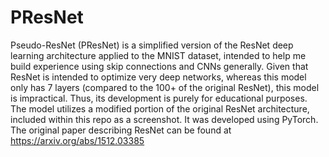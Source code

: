 # PResNet
Pseudo-ResNet (PResNet) is a simplified version of the ResNet deep learning architecture applied to the MNIST dataset, intended to help me build experience using skip connections and CNNs generally. Given that ResNet is intended to optimize very deep networks, whereas this model only has 7 layers (compared to the 100+ of the original ResNet), this model is impractical. Thus, its development is purely for educational purposes. The model utilizes a modified portion of the original ResNet architecture, included within this repo as a screenshot. It was developed using PyTorch. The original paper describing ResNet can be found at https://arxiv.org/abs/1512.03385
